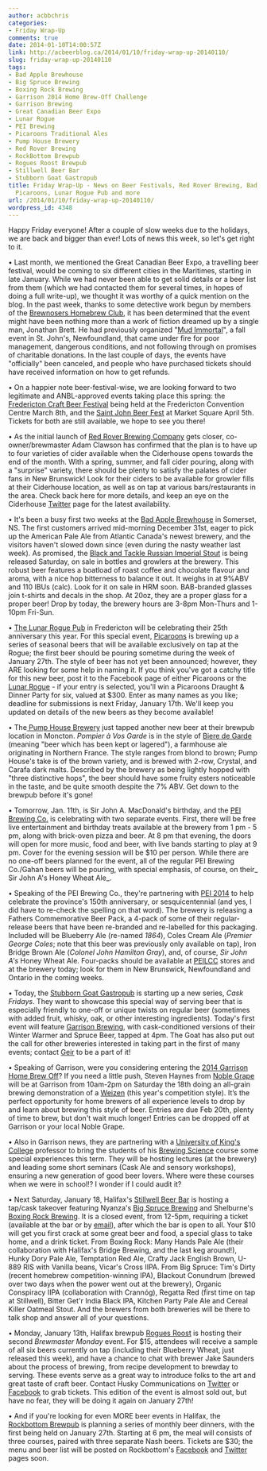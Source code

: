 ```yaml
---
author: acbbchris
categories:
- Friday Wrap-Up
comments: true
date: 2014-01-10T14:00:57Z
link: http://acbeerblog.ca/2014/01/10/friday-wrap-up-20140110/
slug: friday-wrap-up-20140110
tags:
- Bad Apple Brewhouse
- Big Spruce Brewing
- Boxing Rock Brewing
- Garrison 2014 Home Brew-Off Challenge
- Garrison Brewing
- Great Canadian Beer Expo
- Lunar Rogue
- PEI Brewing
- Picaroons Traditional Ales
- Pump House Brewery
- Red Rover Brewing
- RockBottom Brewpub
- Rogues Roost Brewpub
- Stillwell Beer Bar
- Stubborn Goat Gastropub
title: Friday Wrap-Up - News on Beer Festivals, Red Rover Brewing, Bad Apple Brewhouse,
  Picaroons, Lunar Rogue Pub and more
url: /2014/01/10/friday-wrap-up-20140110/
wordpress_id: 4348
---
```


Happy Friday everyone! After a couple of slow weeks due to the holidays, we are back and bigger than ever! Lots of news this week, so let's get right to it.

• Last month, we mentioned the Great Canadian Beer Expo, a travelling beer festival, would be coming to six different cities in the Maritimes, starting in late January. While we had never been able to get solid details or a beer list from them (which we had contacted them for several times, in hopes of doing a full write-up), we thought it was worthy of a quick mention on the blog. In the past week, thanks to some detective work begun by members of the [Brewnosers Homebrew Club](http://brewnosers.org/forums/viewtopic.php?f=10&t=5635), it has been determined that the event might have been nothing more than a work of fiction dreamed up by a single man, Jonathan Brett. He had previously organized "[Mud Immortal](http://www.thetelegram.com/News/Local/2013-09-23/article-3402044/Mud-Immortal-participants-say-a-lot-went-wrong/1)", a fall event in St. John's, Newfoundland, that came under fire for poor management, dangerous conditions, and not following through on promises of charitable donations. In the last couple of days, the events have "officially" been canceled, and people who have purchased tickets should have received information on how to get refunds.

• On a happier note beer-festival-wise, we are looking forward to two legitimate and ANBL-approved events taking place this spring: the [Fredericton Craft Beer Festival](http://www.frederictoncraftbeerfestival.com/) being held at the Fredericton Convention Centre March 8th, and the [Saint John Beer Fest](https://www.facebook.com/SaintJohnBeerFest) at Market Square April 5th. Tickets for both are still available, we hope to see you there!

• As the initial launch of [Red Rover Brewing Company](http://www.redroverbrew.com/) gets closer, co-owner/brewmaster Adam Clawson has confirmed that the plan is to have up to four varieties of cider available when the Ciderhouse opens towards the end of the month. With a spring, summer, and fall cider pouring, along with a "surprise" variety, there should be plenty to satisfy the palates of cider fans in New Brunswick! Look for their ciders to be available for growler fills at their Ciderhouse location, as well as on tap at various bars/restaurants in the area. Check back here for more details, and keep an eye on the Ciderhouse [Twitter](https://twitter.com/RedsCiderhouse) page for the latest availability.

• It's been a busy first two weeks at the [Bad Apple Brewhouse](https://www.facebook.com/badapplebrewhouse) in Somerset, NS. The first customers arrived mid-morning December 31st, eager to pick up the American Pale Ale from Atlantic Canada's newest brewery, and the visitors haven't slowed down since (even during the nasty weather last week). As promised, the [Black and Tackle Russian Imperial Stout](http://acbeerblog.ca/wp-content/uploads/2014/01/black-and-tackle.jpeg) is being released Saturday, on sale in bottles and growlers at the brewery. This robust beer features a boatload of roast coffee and chocolate flavour and aroma, with a nice hop bitterness to balance it out. It weighs in at 9%ABV and 110 IBUs (calc). Look for it on sale in HRM soon. BAB-branded glasses join t-shirts and decals in the shop. At 20oz, they are a proper glass for a proper beer! Drop by today, the brewery hours are 3-8pm Mon-Thurs and 1-10pm Fri-Sun.

• [The Lunar Rogue Pub](http://www.lunarrogue.com) in Fredericton will be celebrating their 25th anniversary this year. For this special event, [Picaroons](https://www.facebook.com/picaroons) is brewing up a series of seasonal beers that will be available exclusively on tap at the Rogue; the first beer should be pouring sometime during the week of January 27th. The style of beer has not yet been announced; however, they ARE looking for some help in naming it. If you think you've got a catchy title for this new beer, post it to the Facebook page of either Picaroons or the [Lunar Rogue](https://www.facebook.com/thelunarroguepub) - if your entry is selected, you'll win a Picaroons Draught & Dinner Party for six, valued at $300. Enter as many names as you like; deadline for submissions is next Friday, January 17th. We'll keep you updated on details of the new beers as they become available!

• The[ Pump House Brewery](http://www.pumphousebrewery.ca/) just tapped another new beer at their brewpub location in Moncton. _Pompier à Vos Garde_ is in the style of [Biere de Garde](http://www.bjcp.org/2008styles/style16.php#1d) (meaning "beer which has been kept or lagered"), a farmhouse ale originating in Northern France. The style ranges from blond to brown; Pump House's take is of the brown variety, and is brewed with 2-row, Crystal, and Carafa dark malts. Described by the brewery as being lightly hopped with "three distinctive hops", the beer should have some fruity esters noticeable in the taste, and be quite smooth despite the 7% ABV. Get down to the brewpub before it's gone!

• Tomorrow, Jan. 11th, is Sir John A. MacDonald's birthday, and the [PEI Brewing Co.](http://peibrewingcompany.com/) is celebrating with two separate events. First, there will be free live entertainment and birthday treats available at the brewery from 1 pm - 5 pm, along with brick-oven pizza and beer. At 8 pm that evening, the doors will open for more music, food and beer, with live bands starting to play at 9 pm. Cover for the evening session will be $10 per person. While there are no one-off beers planned for the event, all of the regular PEI Brewing Co./Gahan beers will be pouring, with special emphasis, of course, on their_ Sir John A's Honey Wheat Ale_.

• Speaking of the PEI Brewing Co., they're partnering with [PEI 2014](http://www.pei2014.ca/) to help celebrate the province's 150th anniversary, or sesquicentennial (and yes, I did have to re-check the spelling on that word). The brewery is releasing a Fathers Commemorative Beer Pack, a 4-pack of some of their regular-release beers that have been re-branded and re-labelled for this packaging. Included will be Blueberry Ale (re-named _1864_), Coles Cream Ale (_Premier George Coles_; note that this beer was previously only available on tap), Iron Bridge Brown Ale (_Colonel John Hamilton Gray_), and, of course, _Sir John A's_ Honey Wheat Ale. Four-packs should be available at [PEILCC](http://www.peilcc.ca/) stores and at the brewery today; look for them in New Brunswick, Newfoundland and Ontario in the coming weeks.

• Today, the [Stubborn Goat Gastropub](http://www.stubborngoat.ca/) is starting up a new series, _Cask Fridays_. They want to showcase this special way of  serving beer that is especially friendly to one-off or unique twists on regular beer (sometimes with added fruit, whisky, oak, or other interesting ingredients). Today's first event will feature [Garrison Brewing](http://www.garrisonbrewing.com/), with cask-conditioned versions of their Winter Warmer and Spruce Beer, tapped at 4pm. The Goat has also put out the call for other breweries interested in taking part in the first of many events; contact [Geir](mailto:geir<at>stubborngoat.ca) to be a part of it!

• Speaking of Garrison, were you considering entering the [2014 Garrison Home Brew Off](http://www.garrisonbrewing.com/show/home-brew-off/)? If you need a little push, Steven Haynes from [Noble Grape](http://noblegrape.ca/) will be at Garrison from 10am-2pm on Saturday the 18th doing an all-grain brewing demonstration of a [Weizen](http://www.bjcp.org/2008styles/style15.php#1a) (this year's competition style). It’s the perfect opportunity for home brewers of all experience levels to drop by and learn about brewing this style of beer. Entries are due Feb 20th, plenty of time to brew, but don't wait much longer! Entries can be dropped off at Garrison or your local Noble Grape.

• Also in Garrison news, they are partnering with a [University of King's College](http://www.ukings.ca/) professor to bring the students of his [Brewing Science](http://www.ukings.ca/studies-early-modern-science-1500-1800-brewing-science-history-culture-and-science-beer) course some special experiences this term. They will be hosting lectures (at the brewery) and leading some short seminars (Cask Ale and sensory workshops), ensuring a new generation of good beer lovers. Where were these courses when we were in school!? I wonder if I could audit it?

• Next Saturday, January 18, Halifax's [Stillwell Beer Bar](http://www.barstillwell.com/) is hosting a tap/cask takeover featuring Nyanza's [Big Spruce Brewing](http://www.bigspruce.ca/) and Shelburne's [Boxing Rock Brewing](http://www.boxingrock.ca/). It is a closed event, from 12-5pm, requiring a ticket (available at the bar or by [email](mailto:tix<at>barstillwell.com)), after which the bar is open to all. Your $10 will get you first crack at some great beer and food, a special glass to take home, and a drink ticket. From Boxing Rock: Many Hands Pale Ale (their collaboration with Halifax's Bridge Brewing, and the last keg around!), Hunky Dory Pale Ale, Temptation Red Ale, Crafty Jack English Brown, U-889 RIS with Vanilla beans, Vicar's Cross IIPA. From Big Spruce: Tim's Dirty (recent homebrew competition-winning IPA), Blackout Conundrum (brewed over two days when the power went out at the brewery), Organic Conspiracy IIPA (collaboration with Crannóg), Regatta Red (first time on tap at Stillwell), Bitter Get'r India Black IPA, Kitchen Party Pale Ale and Cereal Killer Oatmeal Stout. And the brewers from both breweries will be there to talk shop and answer all of your questions.

• Monday, January 13th, Halifax brewpub [Rogues Roost](http://www.roguesroost.ca/) is hosting their second _Brewmaster Monday_ event. For $15, attendees will receive a sample of all six beers currently on tap (including their Blueberry Wheat, just released this week), and have a chance to chat with brewer Jake Saunders about the process of brewing, from recipe development to brewday to serving. These events serve as a great way to introduce folks to the art and great taste of craft beer. Contact Husky Communications on [Twitter](https://twitter.com/HuskyComm) or [Facebook](https://www.facebook.com/HuskyCommunications) to grab tickets. This edition of the event is almost sold out, but have no fear, they will be doing it again on January 27th!

• And if you're looking for even MORE beer events in Halifax, the [Rockbottom Brewpub](http://rockbottombrewpub.ca/) is planning a series of monthly beer dinners, with the first being held on January 27th. Starting at 6 pm, the meal will consists of three courses, paired with three separate Nash beers. Tickets are $30; the menu and beer list will be posted on Rockbottom's [Facebook](https://www.facebook.com/RockbottomBrewpubRestauranthttp://) and [Twitter](https://twitter.com/rockbotmbrewpub) pages soon.
